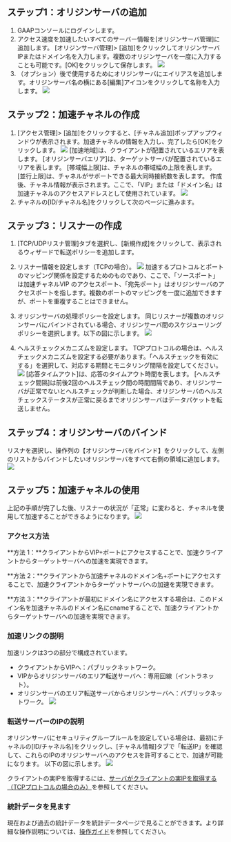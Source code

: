 ## ステップ1：オリジンサーバの追加
1. GAAPコンソールにログインします。
2. アクセス速度を加速したいすべてのサーバー情報を[オリジンサーバ管理]に追加します。 
 [オリジンサーバ管理]> [追加]をクリックしてオリジンサーバIPまたはドメイン名を入力します。複数のオリジンサーバを一度に入力することも可能です。[OK]をクリックして保存します。
![](https://mc.qcloudimg.com/static/img/ac9511613d74a7cf5e23086415eaca7a/image.png)
3. （オプション）後で使用するためにオリジンサーバにエイリアスを追加します。オリジンサーバ名の横にある[編集]アイコンをクリックして名称を入力します。
![](https://mc.qcloudimg.com/static/img/0ec042ae5b755c121914f610a4f904bb/image.png)

## ステップ2：加速チャネルの作成
1. [アクセス管理]> [追加]をクリックすると、[チャネル追加]ポップアップウィンドウが表示されます。加速チャネルの情報を入力し、完了したら[OK]をクリックします。
![](https://mc.qcloudimg.com/static/img/1628b86e474d6dd5b9c0d8a39f6331ce/image.png)
[加速地域]は、クライアントが配置されているエリアを表します。
[オリジンサーバエリア]は、ターゲットサーバが配置されているエリアを表します。
[帯域幅上限]は、チャネルの帯域幅の上限を表します。
[並行上限]は、チャネルがサポートできる最大同時接続数を表します。
作成後、チャネル情報が表示されます。ここで、「VIP」または「ドメイン名」は加速チャネルのアクセスアドレスとして使用されています。
![](https://mc.qcloudimg.com/static/img/c6af107b3233e2ad87a00066325e9c32/image.png)
2. チャネルの[ID/チャネル名]をクリックして次のページに進みます。

## ステップ3：リスナーの作成
1. [TCP/UDPリスナ管理]タブを選択し、[新規作成]をクリックして、表示されるウィザードで転送ポリシーを追加します。

2. リスナー情報を設定します（TCPの場合）。
![](https://mc.qcloudimg.com/static/img/8f3839e16ecd68bd75fb61944e543ec2/image.png)
 加速するプロトコルとポートのマッピング関係を設定するためのものであり、ここで、「ソースポート」は加速チャネルVIP
のアクセスポート、「宛先ポート」はオリジンサーバのアクセスポートを指します。複数のポートのマッピングを一度に追加できますが、ポートを重複することはできません。

3. オリジンサーバの処理ポリシーを設定します。
 同じリスナーが複数のオリジンサーバにバインドされている場合、オリジンサーバ間のスケジューリングポリシーを選択します。以下の図に示します。
![](https://mc.qcloudimg.com/static/img/a3b7dc951b25250c06ce5695337aba6a/image.png)
4. ヘルスチェックメカニズムを設定します。
TCPプロトコルの場合は、ヘルスチェックメカニズムを設定する必要があります。「ヘルスチェックを有効にする」を選択して、対応する期間とモニタリング間隔を設定してください。
![](https://mc.qcloudimg.com/static/img/b90d35f384f2c9cb0390ec61c77e8c31/image.png)
[応答タイムアウト]は、応答のタイムアウト時間を表します。
[ヘルスチェック間隔]は前後2回のヘルスチェック間の時間間隔であり、オリジンサーバが正常でないとヘルスチェックが判断した場合、オリジンサーバのヘルスチェックステータスが正常に戻るまでオリジンサーバはデータパケットを転送しません。

## ステップ4：オリジンサーバのバインド
リスナを選択し、操作列の【オリジンサーバをバインド】をクリックして、左側のリストからバインドしたいオリジンサーバをすべて右側の領域に追加します。
![](https://mc.qcloudimg.com/static/img/bc85fc6002afeab625f70ff1d66abbb2/image.png)

## ステップ5：加速チャネルの使用
上記の手順が完了した後、リスナーの状況が「正常」に変わると、チャネルを使用して加速することができるようになります。
![](https://mc.qcloudimg.com/static/img/666877d9771c4fff446696e0b5f54798/image.png)

### アクセス方法
**方法 1：**クライアントからVIP+ポートにアクセスすることで、加速クライアントからターゲットサーバへの加速を実現できます。

**方法 2：**クライアントから加速チャネルのドメイン名+ポートにアクセスすることで、加速クライアントからターゲットサーバへの加速を実現できます。

**方法 3：**クライアントが最初にドメイン名にアクセスする場合は、このドメイン名を加速チャネルのドメイン名にcnameすることで、加速クライアントからターゲットサーバへの加速を実現できます。

### 加速リンクの説明
加速リンクは3つの部分で構成されています。

- クライアントからVIPへ：パブリックネットワーク。
- VIPからオリジンサーバのエリア転送サーバへ：専用回線（イントラネット）。
- オリジンサーバのエリア転送サーバからオリジンサーバへ：パブリックネットワーク。
![](https://main.qcloudimg.com/raw/bb7c0a3625e29d9d19da15b7e3654d6b.png)

### 転送サーバーのIPの説明
オリジンサーバにセキュリティグループルールを設定している場合は、最初にチャネルの[ID/チャネル名]をクリックし、[チャネル情報]タブで「転送IP」を確認して、これらのIPのオリジンサーバへのアクセスを許可することで、加速が可能になります。 以下の図に示します。
![](https://main.qcloudimg.com/raw/7d67f56766a3f736bbb1c0d2d56199f5.png)

クライアントの実IPを取得するには、[サーバがクライアントの実IPを取得する（TCPプロトコルの場合のみ）](/document/product/608/14429)を参照してください。

### 統計データを見ます

現在および過去の統計データを統計データページで見ることができます。より詳細な操作説明については、[操作ガイド](/document/product/608/13767)を参照してください。
